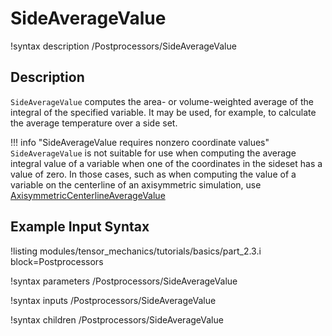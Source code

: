 # SideAverageValue

!syntax description /Postprocessors/SideAverageValue

## Description

`SideAverageValue` computes the area- or volume-weighted average of the integral
of the specified variable. It may be used, for example, to calculate the average
 temperature over a side set.

!!! info "SideAverageValue requires nonzero coordinate values"
    `SideAverageValue` is not suitable for use when computing the average integral
    value of a variable when one of the coordinates in the sideset has a value of
    zero.  In those cases, such as when computing the value of a variable on the
    centerline of an axisymmetric simulation, use
    [AxisymmetricCenterlineAverageValue](/AxisymmetricCenterlineAverageValue.md)

## Example Input Syntax

!listing modules/tensor_mechanics/tutorials/basics/part_2.3.i block=Postprocessors

!syntax parameters /Postprocessors/SideAverageValue

!syntax inputs /Postprocessors/SideAverageValue

!syntax children /Postprocessors/SideAverageValue
